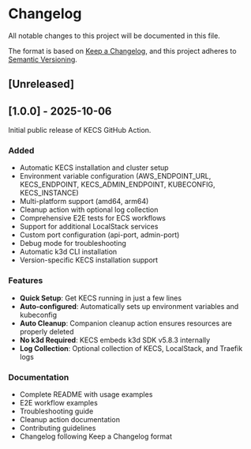 # Changelog

All notable changes to this project will be documented in this file.

The format is based on [Keep a Changelog](https://keepachangelog.com/en/1.0.0/),
and this project adheres to [Semantic Versioning](https://semver.org/spec/v2.0.0.html).

## [Unreleased]

## [1.0.0] - 2025-10-06

Initial public release of KECS GitHub Action.

### Added
- Automatic KECS installation and cluster setup
- Environment variable configuration (AWS_ENDPOINT_URL, KECS_ENDPOINT, KECS_ADMIN_ENDPOINT, KUBECONFIG, KECS_INSTANCE)
- Multi-platform support (amd64, arm64)
- Cleanup action with optional log collection
- Comprehensive E2E tests for ECS workflows
- Support for additional LocalStack services
- Custom port configuration (api-port, admin-port)
- Debug mode for troubleshooting
- Automatic k3d CLI installation
- Version-specific KECS installation support

### Features
- **Quick Setup**: Get KECS running in just a few lines
- **Auto-configured**: Automatically sets up environment variables and kubeconfig
- **Auto Cleanup**: Companion cleanup action ensures resources are properly deleted
- **No k3d Required**: KECS embeds k3d SDK v5.8.3 internally
- **Log Collection**: Optional collection of KECS, LocalStack, and Traefik logs

### Documentation
- Complete README with usage examples
- E2E workflow examples
- Troubleshooting guide
- Cleanup action documentation
- Contributing guidelines
- Changelog following Keep a Changelog format

